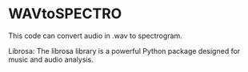 # WAVtoSPECTRO

This code can convert audio in .wav to spectrogram.

Librosa: The librosa library is a powerful Python package designed for music and audio analysis.
